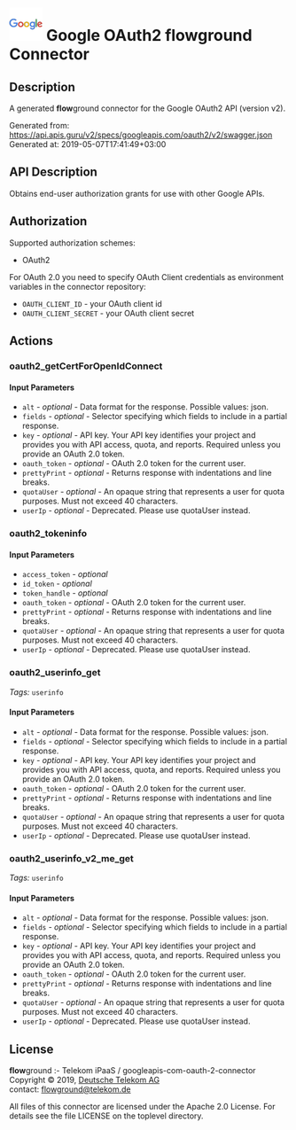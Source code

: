 # ![LOGO](logo.png) Google OAuth2 **flow**ground Connector

## Description

A generated **flow**ground connector for the Google OAuth2 API (version v2).

Generated from: https://api.apis.guru/v2/specs/googleapis.com/oauth2/v2/swagger.json<br/>
Generated at: 2019-05-07T17:41:49+03:00

## API Description

Obtains end-user authorization grants for use with other Google APIs.

## Authorization

Supported authorization schemes:
- OAuth2

For OAuth 2.0 you need to specify OAuth Client credentials as environment variables in the connector repository:
* `OAUTH_CLIENT_ID` - your OAuth client id
* `OAUTH_CLIENT_SECRET` - your OAuth client secret

## Actions

### oauth2_getCertForOpenIdConnect

#### Input Parameters
* `alt` - _optional_ - Data format for the response.
    Possible values: json.
* `fields` - _optional_ - Selector specifying which fields to include in a partial response.
* `key` - _optional_ - API key. Your API key identifies your project and provides you with API access, quota, and reports. Required unless you provide an OAuth 2.0 token.
* `oauth_token` - _optional_ - OAuth 2.0 token for the current user.
* `prettyPrint` - _optional_ - Returns response with indentations and line breaks.
* `quotaUser` - _optional_ - An opaque string that represents a user for quota purposes. Must not exceed 40 characters.
* `userIp` - _optional_ - Deprecated. Please use quotaUser instead.

### oauth2_tokeninfo

#### Input Parameters
* `access_token` - _optional_
* `id_token` - _optional_
* `token_handle` - _optional_
* `oauth_token` - _optional_ - OAuth 2.0 token for the current user.
* `prettyPrint` - _optional_ - Returns response with indentations and line breaks.
* `quotaUser` - _optional_ - An opaque string that represents a user for quota purposes. Must not exceed 40 characters.
* `userIp` - _optional_ - Deprecated. Please use quotaUser instead.

### oauth2_userinfo_get

*Tags:* `userinfo`

#### Input Parameters
* `alt` - _optional_ - Data format for the response.
    Possible values: json.
* `fields` - _optional_ - Selector specifying which fields to include in a partial response.
* `key` - _optional_ - API key. Your API key identifies your project and provides you with API access, quota, and reports. Required unless you provide an OAuth 2.0 token.
* `oauth_token` - _optional_ - OAuth 2.0 token for the current user.
* `prettyPrint` - _optional_ - Returns response with indentations and line breaks.
* `quotaUser` - _optional_ - An opaque string that represents a user for quota purposes. Must not exceed 40 characters.
* `userIp` - _optional_ - Deprecated. Please use quotaUser instead.

### oauth2_userinfo_v2_me_get

*Tags:* `userinfo`

#### Input Parameters
* `alt` - _optional_ - Data format for the response.
    Possible values: json.
* `fields` - _optional_ - Selector specifying which fields to include in a partial response.
* `key` - _optional_ - API key. Your API key identifies your project and provides you with API access, quota, and reports. Required unless you provide an OAuth 2.0 token.
* `oauth_token` - _optional_ - OAuth 2.0 token for the current user.
* `prettyPrint` - _optional_ - Returns response with indentations and line breaks.
* `quotaUser` - _optional_ - An opaque string that represents a user for quota purposes. Must not exceed 40 characters.
* `userIp` - _optional_ - Deprecated. Please use quotaUser instead.

## License

**flow**ground :- Telekom iPaaS / googleapis-com-oauth-2-connector<br/>
Copyright © 2019, [Deutsche Telekom AG](https://www.telekom.de)<br/>
contact: flowground@telekom.de

All files of this connector are licensed under the Apache 2.0 License. For details
see the file LICENSE on the toplevel directory.
